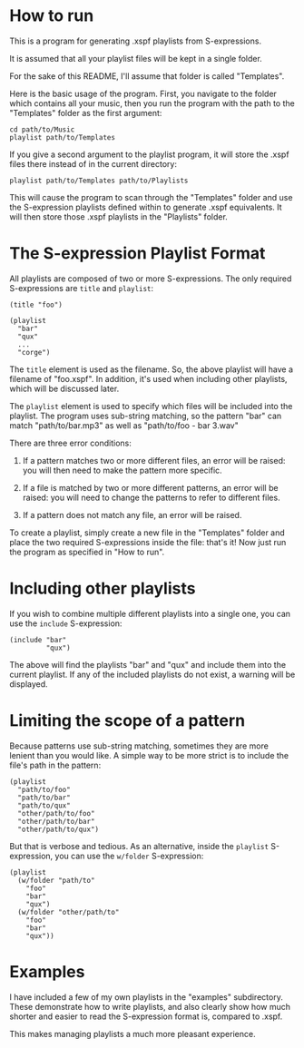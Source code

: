How to run
==========

This is a program for generating .xspf playlists from S-expressions.

It is assumed that all your playlist files will be kept in a single folder.

For the sake of this README, I'll assume that folder is called "Templates".

Here is the basic usage of the program. First, you navigate to the folder
which contains all your music, then you run the program with the path to the
"Templates" folder as the first argument:

    cd path/to/Music
    playlist path/to/Templates

If you give a second argument to the playlist program, it will store the
.xspf files there instead of in the current directory:

    playlist path/to/Templates path/to/Playlists

This will cause the program to scan through the "Templates" folder and use
the S-expression playlists defined within to generate .xspf equivalents.
It will then store those .xspf playlists in the "Playlists" folder.


The S-expression Playlist Format
================================

All playlists are composed of two or more S-expressions. The only required
S-expressions are `title` and `playlist`:

    (title "foo")

    (playlist
      "bar"
      "qux"
      ...
      "corge")

The `title` element is used as the filename. So, the above playlist will have
a filename of "foo.xspf". In addition, it's used when including other
playlists, which will be discussed later.

The `playlist` element is used to specify which files will be included into
the playlist. The program uses sub-string matching, so the pattern "bar" can
match "path/to/bar.mp3" as well as "path/to/foo - bar 3.wav"


There are three error conditions:

 1. If a pattern matches two or more different files, an error will be raised:
    you will then need to make the pattern more specific.

 2. If a file is matched by two or more different patterns, an error will be
    raised: you will need to change the patterns to refer to different files.

 3. If a pattern does not match any file, an error will be raised.


To create a playlist, simply create a new file in the "Templates" folder and
place the two required S-expressions inside the file: that's it! Now just run
the program as specified in "How to run".


Including other playlists
=========================

If you wish to combine multiple different playlists into a single one, you can
use the `include` S-expression:

    (include "bar"
             "qux")

The above will find the playlists "bar" and "qux" and include them into the
current playlist. If any of the included playlists do not exist, a warning
will be displayed.


Limiting the scope of a pattern
===============================

Because patterns use sub-string matching, sometimes they are more lenient than
you would like. A simple way to be more strict is to include the file's path
in the pattern:

    (playlist
      "path/to/foo"
      "path/to/bar"
      "path/to/qux"
      "other/path/to/foo"
      "other/path/to/bar"
      "other/path/to/qux")

But that is verbose and tedious. As an alternative, inside the `playlist`
S-expression, you can use the `w/folder` S-expression:

    (playlist
      (w/folder "path/to"
        "foo"
        "bar"
        "qux")
      (w/folder "other/path/to"
        "foo"
        "bar"
        "qux"))


Examples
========

I have included a few of my own playlists in the "examples" subdirectory.
These demonstrate how to write playlists, and also clearly show how much
shorter and easier to read the S-expression format is, compared to .xspf.

This makes managing playlists a much more pleasant experience.
